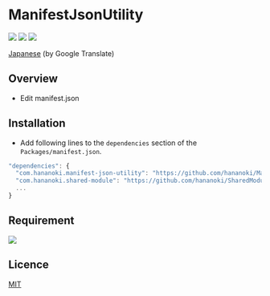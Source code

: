 # ManifestJsonUtility

![](https://img.shields.io/badge/dynamic/json.svg?uri=https://raw.githubusercontent.com/hananoki/ManifestJsonUtility/master/package.json&label=&query=$.version&prefix=v)
![](https://img.shields.io/badge/unity-2018.3%20or%20later-3BAF75.svg)
![](https://img.shields.io/badge/license-MIT-informational.svg)

[Japanese](https://translate.google.com/translate?sl=en&tl=ja&u=https://github.com/hananoki/ManifestJsonUtility) (by Google Translate)

## Overview
- Edit manifest.json

## Installation
- Add following lines to the `dependencies` section of the `Packages/manifest.json`.
```js
"dependencies": {
  "com.hananoki.manifest-json-utility": "https://github.com/hananoki/ManifestJsonUtility.git",
  "com.hananoki.shared-module": "https://github.com/hananoki/SharedModule.git",
  ...
}
```

## Requirement
![](https://img.shields.io/badge/SharedModule-v1.5.8%20or%20later-blue.svg)

## Licence
[MIT](https://github.com/hananoki/ManifestJsonUtility/blob/master/LICENSE.md)